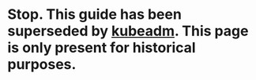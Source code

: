 # Stop. This guide has been superseded by [kubeadm](../kubeadm/). This page is only present for historical purposes.
